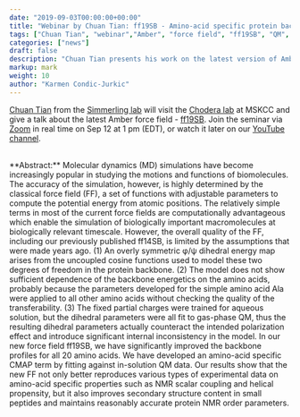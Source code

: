 ```yaml
---
date: "2019-09-03T00:00:00+00:00"
title: "Webinar by Chuan Tian: ff19SB - Amino-acid specific protein backbone parameters trained against quantum mechanics energies in solution (Sep 12, 2019)"
tags: ["Chuan Tian", "webinar","Amber", "force field", "ff19SB", "QM", "solution", "backbone", "parameters"]
categories: ["news"]
draft: false
description: "Chuan Tian presents his work on the latest version of Amber force field (ff19SB) at 1 pm (ET) on Sep 12"
markup: mark
weight: 10
author: "Karmen Condic-Jurkic"
---
```


[Chuan Tian](https://scholar.google.com/citations?user=-yDSEsMAAAAJ&hl=en) from the [Simmerling lab](https://laufercenter.stonybrook.edu/simmerling/Home) will visit the [Chodera lab](https://meetmsk.zoom.us/j/720521096) at MSKCC and give a talk about the latest Amber force field - [ff19SB](https://chemrxiv.org/articles/ff19SB_Amino-Acid_Specific_Protein_Backbone_Parameters_Trained_Against_Quantum_Mechanics_Energy_Surfaces_in_Solution/8279681/1). Join the seminar via [Zoom](https://meetmsk.zoom.us/j/720521096) in real time on Sep 12 at 1 pm (EDT), or watch it later on our [YouTube channel](https://www.youtube.com/channel/UCh0aJSUm_sYr7nuTzhW806g).

<br>
**Abstract:** Molecular dynamics (MD) simulations have become increasingly popular in studying the motions and functions of biomolecules. The accuracy of the simulation, however, is highly determined by the classical force field (FF), a set of functions with adjustable parameters to compute the potential energy from atomic positions. The relatively simple terms in most of the current force fields are computationally advantageous which enable the simulation of biologically important macromolecules at biologically relevant timescale. However, the overall quality of the FF, including our previously published ff14SB, is limited by the assumptions that were made years ago. (1) An overly symmetric φ/ψ dihedral energy map arises from the uncoupled cosine functions used to model these two degrees of freedom in the protein backbone. (2) The model does not show sufficient dependence of the backbone energetics on the amino acids, probably because the parameters developed for the simple amino acid Ala were applied to all other amino acids without checking the quality of the transferability. (3) The fixed partial charges were trained for aqueous solution, but the dihedral parameters were all fit to gas-phase QM, thus the resulting dihedral parameters actually counteract the intended polarization effect and introduce significant internal inconsistency in the model. In our new force field ff19SB, we have significantly improved the backbone profiles for all 20 amino acids. We have developed an amino-acid specific CMAP term by fitting against in-solution QM data. Our results show that the new FF not only better reproduces various types of experimental data on amino-acid specific properties such as NMR scalar coupling and helical propensity, but it also improves secondary structure content in small peptides and maintains reasonably accurate protein NMR order parameters.
